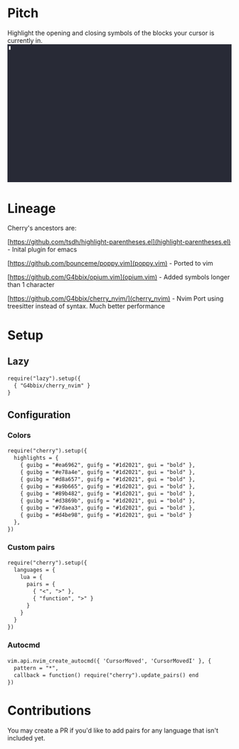 # Pitch
Highlight the opening and closing symbols of the blocks your cursor is currently in.
![Cherry demo](cherry-demo.gif)

# Lineage
Cherry's ancestors are:

[https://github.com/tsdh/highlight-parentheses.el](highlight-parentheses.el) - Inital plugin for emacs

[https://github.com/bounceme/poppy.vim](poppy.vim) - Ported to vim

[https://github.com/G4bbix/opium.vim](opium.vim) - Added symbols longer than 1 character

[https://github.com/G4bbix/cherry_nvim/](cherry_nvim) - Nvim Port using treesitter instead of syntax. Much better performance

# Setup

## Lazy
```
require("lazy").setup({
  { "G4bbix/cherry_nvim" }
}
```

## Configuration

### Colors
```
require("cherry").setup({
  highlights = {
    { guibg = "#ea6962", guifg = "#1d2021", gui = "bold" },
    { guibg = "#e78a4e", guifg = "#1d2021", gui = "bold" },
    { guibg = "#d8a657", guifg = "#1d2021", gui = "bold" },
    { guibg = "#a9b665", guifg = "#1d2021", gui = "bold" },
    { guibg = "#89b482", guifg = "#1d2021", gui = "bold" },
    { guibg = "#d3869b", guifg = "#1d2021", gui = "bold" },
    { guibg = "#7daea3", guifg = "#1d2021", gui = "bold" },
    { guibg = "#d4be98", guifg = "#1d2021", gui = "bold" }
  },
})

```
### Custom pairs
```
require("cherry").setup({
  languages = {
    lua = {
      pairs = {
        { "<", ">" },
        { "function", ">" }
      }
    }
  }
})
```

### Autocmd
```
vim.api.nvim_create_autocmd({ 'CursorMoved', 'CursorMovedI' }, {
  pattern = "*",
  callback = function() require("cherry").update_pairs() end
})
```


# Contributions 
You may create a PR if you'd like to add pairs for any language that isn't included yet. 
